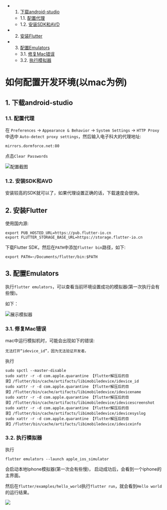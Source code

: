<!-- vscode-markdown-toc -->
* 1. [下载android-studio](#android-studio)
	* 1.1. [配置代理](#)
	* 1.2. [安装SDK和AVD](#SDKAVD)
* 2. [安装Flutter](#Flutter)
* 3. [配置Emulators](#Emulators)
	* 3.1. [修复Mac错误](#Mac)
	* 3.2. [执行模拟器](#-1)

<!-- vscode-markdown-toc-config
	numbering=true
	autoSave=true
	/vscode-markdown-toc-config -->
<!-- /vscode-markdown-toc -->
# 如何配置开发环境(以mac为例)

##  1. <a name='android-studio'></a>下载android-studio

###  1.1. <a name=''></a>配置代理

在
    `Preferences`
        ->
            `Appearance & Behavior`
                ->
                `System Settings`
                    ->
                    `HTTP Proxy` 中选中 `Auto-detect proxy settings`，然后输入电子科大的代理地址:


```
mirrors.dormforce.net:80
```

点击`Clear Passwords`

![配置截图](https://tva1.sinaimg.cn/large/00831rSTly1gcs9oftsszj30ll03y0sz.jpg)

###  1.2. <a name='SDKAVD'></a>安装SDK和AVD

安装较高的SDK就可以了，如果代理设置正确的话，下载速度会很快。

##  2. <a name='Flutter'></a>安装Flutter

使用国内源:

``` shell
export PUB_HOSTED_URL=https://pub.flutter-io.cn
export FLUTTER_STORAGE_BASE_URL=https://storage.flutter-io.cn
```

下载Flutter SDK，然后在`PATH`中添加`flutter bin`路径，如下:

```
export PATH=~/Documents/flutter/bin:$PATH
```

##  3. <a name='Emulators'></a>配置Emulators

执行`flutter emulators`，可以查看当前环境设置成功的模拟器(第一次执行会有些慢)。

如下：

![展示模拟器](https://tva1.sinaimg.cn/large/00831rSTly1gcs9zdwi2tj30gy05qgmb.jpg)

###  3.1. <a name='Mac'></a>修复Mac错误

mac中运行模拟机时，可能会出现如下的错误:
```
无法打开“idevice_id”，因为无法验证开发者。
```

执行
```
sudo spctl --master-disable
sudo xattr -r -d com.apple.quarantine 【flutter解压后的目录】/flutter/bin/cache/artifacts/libimobiledevice/idevice_id
sudo xattr -r -d com.apple.quarantine 【flutter解压后的目录】/flutter/bin/cache/artifacts/libimobiledevice/idevicename
sudo xattr -r -d com.apple.quarantine 【flutter解压后的目录】/flutter/bin/cache/artifacts/libimobiledevice/idevicescreenshot
sudo xattr -r -d com.apple.quarantine 【flutter解压后的目录】/flutter/bin/cache/artifacts/libimobiledevice/idevicesyslog
sudo xattr -r -d com.apple.quarantine 【flutter解压后的目录】/flutter/bin/cache/artifacts/libimobiledevice/ideviceinfo
```
###  3.2. <a name='-1'></a>执行模拟器

执行
```
flutter emulators --launch apple_ios_simulator
```

会启动本地Iphone模拟器(第一次会有些慢)， 启动成功后，会看到一个iphone的主界面。

然后在`flutter/examples/hello_world`执行`flutter run`，就会看到`Hello world`的运行结果。

![](https://tva1.sinaimg.cn/large/00831rSTly1gcsa4ovms2j30u01hw0tt.jpg)

